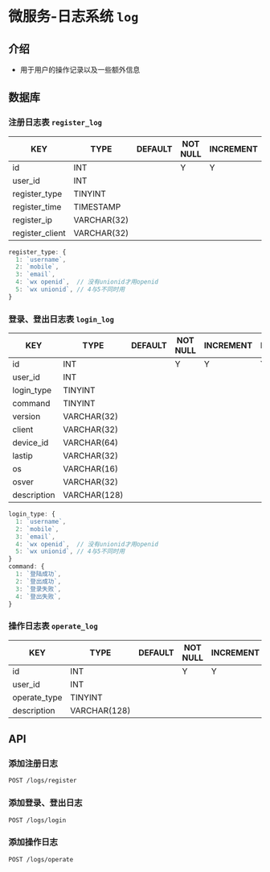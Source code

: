 # 微服务-日志系统 `log`

## 介绍

- 用于用户的操作记录以及一些额外信息

## 数据库

### 注册日志表 `register_log`

| KEY             | TYPE        | DEFAULT | NOT NULL | INCREMENT | PRIMARY | FOREIGN | REMARK |
|-----------------|-------------|---------|----------|-----------|---------|---------|--------|
| id              | INT         |         | Y        | Y         | Y       |         |        |
| user_id         | INT         |         |          |           |         | Y       |        |
| register_type   | TINYINT     |         |          |           |         |         |        |
| register_time   | TIMESTAMP   |         |          |           |         |         |        |
| register_ip     | VARCHAR(32) |         |          |           |         |         |        |
| register_client | VARCHAR(32) |         |          |           |         |         |        |

```js
register_type: {
  1: `username`,
  2: `mobile`,
  3: `email`,
  4: `wx openid`,  // 没有unionid才用openid
  5: `wx unionid`, // 4与5不同时用
}
```

### 登录、登出日志表 `login_log`

| KEY         | TYPE         | DEFAULT | NOT NULL | INCREMENT | PRIMARY | FOREIGN | REMARK |
|-------------|--------------|---------|----------|-----------|---------|---------|--------|
| id          | INT          |         | Y        | Y         | Y       |         |        |
| user_id     | INT          |         |          |           |         | Y       |        |
| login_type  | TINYINT      |         |          |           |         |         |        |
| command     | TINYINT      |         |          |           |         |         |        |
| version     | VARCHAR(32)  |         |          |           |         |         |        |
| client      | VARCHAR(32)  |         |          |           |         |         |        |
| device_id   | VARCHAR(64)  |         |          |           |         |         |        |
| lastip      | VARCHAR(32)  |         |          |           |         |         |        |
| os          | VARCHAR(16)  |         |          |           |         |         |        |
| osver       | VARCHAR(32)  |         |          |           |         |         |        |
| description | VARCHAR(128) |         |          |           |         |         |        |

```js
login_type: {
  1: `username`,
  2: `mobile`,
  3: `email`,
  4: `wx openid`,  // 没有unionid才用openid
  5: `wx unionid`, // 4与5不同时用
}
command: {
  1: `登陆成功`,
  2: `登出成功`,
  3: `登录失败`,
  4: `登出失败`,
}
```

### 操作日志表 `operate_log`

| KEY          | TYPE         | DEFAULT | NOT NULL | INCREMENT | PRIMARY | FOREIGN | REMARK |
|--------------|--------------|---------|----------|-----------|---------|---------|--------|
| id           | INT          |         | Y        | Y         | Y       |         |        |
| user_id      | INT          |         |          |           |         | Y       |        |
| operate_type | TINYINT      |         |          |           |         |         |        |
| description  | VARCHAR(128) |         |          |           |         |         |        |

## API

### 添加注册日志

```sh
POST /logs/register
```

### 添加登录、登出日志

```sh
POST /logs/login
```

### 添加操作日志

```sh
POST /logs/operate
```


